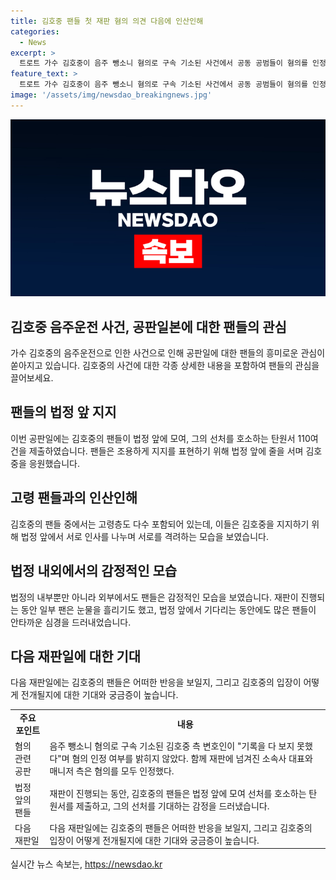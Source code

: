 ```yaml
---
title: 김호중 팬들 첫 재판 혐의 의견 다음에 인산인해
categories:
  - News
excerpt: >
  트로트 가수 김호중이 음주 뺑소니 혐의로 구속 기소된 사건에서 공동 공범들이 혐의를 인정한 가운데 김호중의 공판이 열렸다. 김호중과 소속사 대표, 매니저 등이 혐의를 받고 법정에 모이는 팬들의 모습까지 묘사됐다. 김호중은 음주 상태로 운전하다 사고를 낸 혐의와 함께 매니저에게 허위 자수를 하도록 한 의혹이 제기돼 논란이 되고 있다.
feature_text: >
  트로트 가수 김호중이 음주 뺑소니 혐의로 구속 기소된 사건에서 공동 공범들이 혐의를 인정한 가운데 김호중의 공판이 열렸다. 김호중과 소속사 대표, 매니저 등이 혐의를 받고 법정에 모이는 팬들의 모습까지 묘사됐다. 김호중은 음주 상태로 운전하다 사고를 낸 혐의와 함께 매니저에게 허위 자수를 하도록 한 의혹이 제기돼 논란이 되고 있다.
image: '/assets/img/newsdao_breakingnews.jpg'
---
```


<p><img src="/assets/img/newsdao_breakingnews.jpg" alt="bookingtag 속보" /></p>

<h2 data-ke-size="size26">김호중 음주운전 사건, 공판일본에 대한 팬들의 관심</h2>

<p data-ke-size="size16">가수 김호중의 음주운전으로 인한 사건으로 인해 공판일에 대한 팬들의 흥미로운 관심이 쏟아지고 있습니다. 김호중의 사건에 대한 각종 상세한 내용을 포함하여 팬들의 관심을 끌어보세요.</p>

<h2 data-ke-size="size26">팬들의 법정 앞 지지</h2>

<p data-ke-size="size16">이번 공판일에는 김호중의 팬들이 법정 앞에 모여, 그의 선처를 호소하는 탄원서 110여 건을 제출하였습니다. 팬들은 조용하게 지지를 표현하기 위해 법정 앞에 줄을 서며 김호중을 응원했습니다.</p>

<h2 data-ke-size="size26">고령 팬들과의 인산인해</h2>

<p data-ke-size="size16">김호중의 팬들 중에서는 고령층도 다수 포함되어 있는데, 이들은 김호중을 지지하기 위해 법정 앞에서 서로 인사를 나누며 서로를 격려하는 모습을 보였습니다.</p>

<h2 data-ke-size="size26">법정 내외에서의 감정적인 모습</h2>

<p data-ke-size="size16">법정의 내부뿐만 아니라 외부에서도 팬들은 감정적인 모습을 보였습니다. 재판이 진행되는 동안 일부 팬은 눈물을 흘리기도 했고, 법정 앞에서 기다리는 동안에도 많은 팬들이 안타까운 심경을 드러내었습니다.</p>

<h2 data-ke-size="size26">다음 재판일에 대한 기대</h2>

<p data-ke-size="size16">다음 재판일에는 김호중의 팬들은 어떠한 반응을 보일지, 그리고 김호중의 입장이 어떻게 전개될지에 대한 기대와 궁금증이 높습니다.</p>

<table>
  <tbody>
    <tr>
      <td style="text-align: center; height: 17px;"><b>주요 포인트</b></td>
      <td style="text-align: center; height: 17px;"><b>내용</b></td>
    </tr>
    <tr>
      <td style="text-align: left; height: 17px;">혐의 관련 공판</td>
      <td style="text-align: left; height: 17px;">음주 뺑소니 혐의로 구속 기소된 김호중 측 변호인이 "기록을 다 보지 못했다"며 혐의 인정 여부를 밝히지 않았다. 함께 재판에 넘겨진 소속사 대표와 매니저 측은 혐의를 모두 인정했다.</td>
    </tr>
    <tr>
      <td style="text-align: left; height: 17px;">법정 앞의 팬들</td>
      <td style="text-align: left; height: 17px;">재판이 진행되는 동안, 김호중의 팬들은 법정 앞에 모여 선처를 호소하는 탄원서를 제출하고, 그의 선처를 기대하는 감정을 드러냈습니다.</td>
    </tr>
    <tr>
      <td style="text-align: left; height: 17px;">다음 재판일</td>
      <td style="text-align: left; height: 17px;">다음 재판일에는 김호중의 팬들은 어떠한 반응을 보일지, 그리고 김호중의 입장이 어떻게 전개될지에 대한 기대와 궁금증이 높습니다.</td>
    </tr>
  </tbody>
</table>
실시간 뉴스 속보는, <a href="https://newsdao.kr" rel="dofollow">https://newsdao.kr</a>


